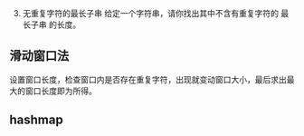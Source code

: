 3. 无重复字符的最长子串
   给定一个字符串，请你找出其中不含有重复字符的 最长子串 的长度。

## 滑动窗口法

设置窗口长度，检查窗口内是否存在重复字符，出现就变动窗口大小，最后求出最大的窗口长度即为所得。

## hashmap
